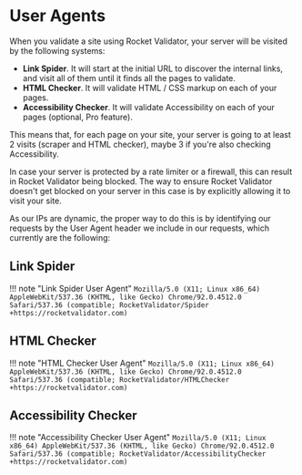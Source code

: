 # User Agents

When you validate a site using Rocket Validator, your server will be visited by the following systems:

* **Link Spider**. It will start at the initial URL to discover the internal links, and visit all of them until it finds all the pages to validate.
* **HTML Checker**. It will validate HTML / CSS markup on each of your pages.
* **Accessibility Checker**. It will validate Accessibility on each of your pages (optional, Pro feature).

This means that, for each page on your site, your server is going to at least 2 visits (scraper and HTML checker), maybe 3 if you're also checking Accessibility.

In case your server is protected by a rate limiter or a firewall, this can result in Rocket Validator being blocked. The way to ensure Rocket Validator doesn't get blocked on your server in this case is by explicitly allowing it to visit your site.

As our IPs are dynamic, the proper way to do this is by identifying our requests by the User Agent header we include in our requests, which currently are the following:

## Link Spider

!!! note "Link Spider User Agent"
    ```
    Mozilla/5.0 (X11; Linux x86_64) AppleWebKit/537.36 (KHTML, like Gecko) Chrome/92.0.4512.0 Safari/537.36 (compatible; RocketValidator/Spider +https://rocketvalidator.com)
    ```

## HTML Checker

!!! note "HTML Checker User Agent"
    ```
    Mozilla/5.0 (X11; Linux x86_64) AppleWebKit/537.36 (KHTML, like Gecko) Chrome/92.0.4512.0 Safari/537.36 (compatible; RocketValidator/HTMLChecker +https://rocketvalidator.com)
    ```

## Accessibility Checker

!!! note "Accessibility Checker User Agent"
    ```
    Mozilla/5.0 (X11; Linux x86_64) AppleWebKit/537.36 (KHTML, like Gecko) Chrome/92.0.4512.0 Safari/537.36 (compatible; RocketValidator/AccessibilityChecker +https://rocketvalidator.com)
    ```
